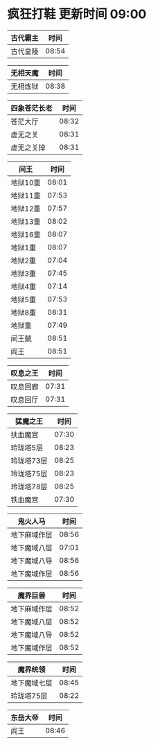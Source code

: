 # 疯狂打鞋 更新时间 09:00

| 古代霸主   | 时间    |
|--------|-------|
| 古代皇陵 | 08:54 |

| 无相天魔   | 时间    |
|--------|-------|
| 无相炼狱 | 08:38 |

| 四象苍茫长老   | 时间    |
|--------|-------|
| 苍茫大厅 | 08:32 |
| 虚无之关 | 08:31 |
| 虚无之关掉 | 08:31 |

| 间王   | 时间    |
|--------|-------|
| 地狱10重 | 08:01 |
| 地狱11重 | 07:53 |
| 地狱12重 | 07:57 |
| 地狱13重 | 08:02 |
| 地狱16重 | 08:07 |
| 地狱1重 | 08:07 |
| 地狱2重 | 07:04 |
| 地狱3重 | 07:45 |
| 地狱4重 | 07:14 |
| 地狱5重 | 07:53 |
| 地狱8重 | 08:31 |
| 地狱重 | 07:49 |
| 间王兢 | 08:51 |
| 阎王 | 08:51 |

| 叹息之王   | 时间    |
|--------|-------|
| 叹息回廊 | 07:31 |
| 叹息回厅 | 07:31 |

| 猛魔之王   | 时间    |
|--------|-------|
| 扶血魔宫 | 07:30 |
| 玲珑塔5层 | 08:23 |
| 玲珑塔73层 | 08:25 |
| 玲珑塔75层 | 08:23 |
| 玲珑塔78层 | 08:25 |
| 铁血魔宫 | 07:30 |

| 鬼火人马   | 时间    |
|--------|-------|
| 地下麻域作层 | 08:56 |
| 地下魔域八层 | 07:01 |
| 地下魔域八导 | 08:56 |
| 地下魔域作层 | 08:56 |

| 魔界巨兽   | 时间    |
|--------|-------|
| 地下麻域作层 | 08:52 |
| 地下魔域八层 | 08:52 |
| 地下魔域八导 | 08:52 |
| 地下魔域作层 | 08:52 |

| 魔界统领   | 时间    |
|--------|-------|
| 地下魔域七层 | 08:45 |
| 玲珑塔75层 | 08:22 |

| 东岳大帝   | 时间    |
|--------|-------|
| 阎王 | 08:46 |